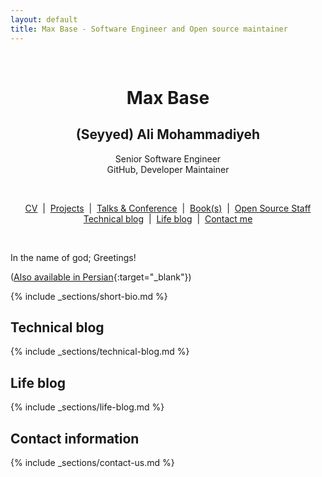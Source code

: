 ```yaml
---
layout: default
title: Max Base - Software Engineer and Open source maintainer
---
```


<center>
  <br>
  <h1>Max Base</h1>
  <h2>(Seyyed) Ali Mohammadiyeh</h2>
  <p>
    Senior Software Engineer
    <br>
    GitHub, Developer Maintainer
  </p>
  <br>

  <a href="/cv/">CV</a>
  &nbsp;|&nbsp;
  <a href="/project/">Projects</a>
  &nbsp;|&nbsp;
  <a href="/talk/">Talks & Conference</a>
  &nbsp;|&nbsp;
  <a href="/book/">Book(s)</a>
  &nbsp;|&nbsp;
  <a href="/project/open-source/">Open Source Staff</a>
  <br>
  <a href="/blog/technical-blog/">Technical blog</a>
  &nbsp;|&nbsp;
  <a href="/blog/life/">Life blog</a>
  &nbsp;|&nbsp;
  <a href="/contact/">Contact me</a>
</center>

<br>

In the name of god; Greetings!

([Also available in Persian](https://maxbase.ir/){:target="_blank"})

{% include _sections/short-bio.md %}

Technical blog
--------------

{% include _sections/technical-blog.md %}

Life blog
---------

{% include _sections/life-blog.md %}

Contact information
----------

{% include _sections/contact-us.md %}
